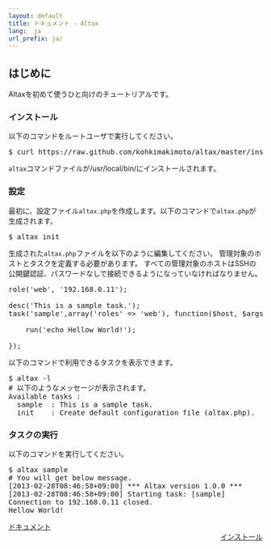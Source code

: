 ```yaml
---
layout: default
title: ドキュメント - Altax
lang:  ja
url_prefix: ja/
---
```

## はじめに

Altaxを初めて使うひと向けのチュートリアルです。

### インストール

以下のコマンドをルートユーザで実行してください。

<pre class="sh-nonumber">
$ curl https://raw.github.com/kohkimakimoto/altax/master/installer.sh | bash -s system
</pre>

`altax`コマンドファイルが/usr/local/bin/にインストールされます。

### 設定

最初に、設定ファイル`altax.php`を作成します。以下のコマンドで`altax.php`が生成されます。

<pre class="sh-nonumber">
$ altax init
</pre>

生成された`altax.php`ファイルを以下のように編集してください。
管理対象のホストとタスクを定義する必要があります。
すべての管理対象のホストはSSHの公開鍵認証、パスワードなしで接続できるようになっていなければなりません。

<pre class="php">
role('web', '192.168.0.11');

desc('This is a sample task.');
task('sample',array('roles' => 'web'), function($host, $args){

    run('echo Hellow World!');

});
</pre>

以下のコマンドで利用できるタスクを表示できます。

<pre class="sh-nonumber">
$ altax -l
# 以下のようなメッセージが表示されます。
Available tasks :
  sample  : This is a sample task.
  init    : Create default configuration file (altax.php).
</pre>

### タスクの実行

以下のコマンドを実行してください。

<pre class="sh-nonumber">
$ altax sample
# You will get below message.
[2013-02-28T08:46:58+09:00] *** Altax version 1.0.0 ***
[2013-02-28T08:46:58+09:00] Starting task: [sample]
Connection to 192.168.0.11 closed.
Hellow World!
</pre>



<div class="row">
  <div class="span4">
    <a class="prev" href="/altax/ja/documentation/">ドキュメント</a>
  </div>
  <div class="span4 offset4" style="text-align: right;">
    <a class="next" href="/altax/ja/documentation/installation.html">インストール</a>
  </div>
</div>


